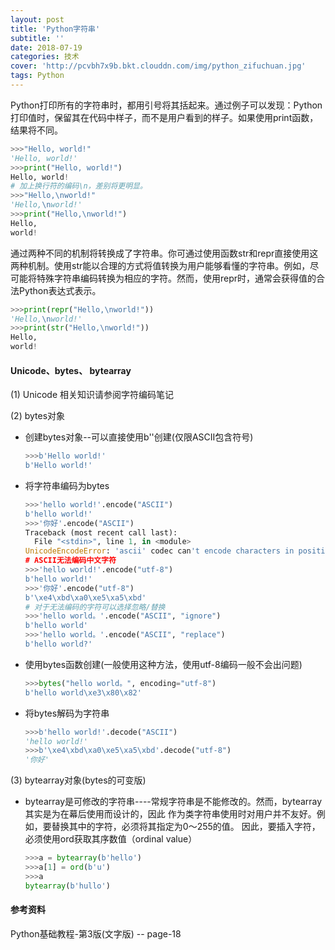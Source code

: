 ```yaml
---
layout: post
title: 'Python字符串'
subtitle: ''
date: 2018-07-19
categories: 技术
cover: 'http://pcvbh7x9b.bkt.clouddn.com/img/python_zifuchuan.jpg'
tags: Python
---
```




Python打印所有的字符串时，都用引号将其括起来。通过例子可以发现：Python打印值时，保留其在代码中样子，而不是用户看到的样子。如果使用print函数，结果将不同。

```python
>>>"Hello, world!"
'Hello, world!'
>>>print("Hello, world!")
Hello, world!
# 加上换行符的编码\n，差别将更明显。
>>>"Hello,\nworld!"
'Hello,\nworld!'
>>>print("Hello,\nworld!")
Hello,
world!
```

通过两种不同的机制将转换成了字符串。你可通过使用函数str和repr直接使用这两种机制。使用str能以合理的方式将值转换为用户能够看懂的字符串。例如，尽可能将特殊字符串编码转换为相应的字符。然而，使用repr时，通常会获得值的合法Python表达式表示。

```python
>>>print(repr("Hello,\nworld!"))
'Hello,\nworld!'
>>>print(str("Hello,\nworld!"))
Hello,
world!
```

#### Unicode、bytes、 bytearray

(1) Unicode 相关知识请参阅字符编码笔记

(2) bytes对象 

* 创建bytes对象--可以直接使用b''创建(仅限ASCII包含符号)

  ```python
  >>>b'Hello world!'
  b'Hello world!'
  ```

* 将字符串编码为bytes

  ```python
  >>>'hello world!'.encode("ASCII")
  b'hello world!'
  >>>'你好'.encode("ASCII")
  Traceback (most recent call last):
    File "<stdin>", line 1, in <module>
  UnicodeEncodeError: 'ascii' codec can't encode characters in position 0-1: ordinal not in range(128)
  # ASCII无法编码中文字符
  >>>'hello world!'.encode("utf-8")
  b'hello world!'
  >>>'你好'.encode("utf-8")
  b'\xe4\xbd\xa0\xe5\xa5\xbd'
  # 对于无法编码的字符可以选择忽略/替换
  >>>'hello world。'.encode("ASCII", "ignore")
  b'hello world'
  >>>'hello world。'.encode("ASCII", "replace")
  b'hello world?'
  ```

* 使用bytes函数创建(一般使用这种方法，使用utf-8编码一般不会出问题)

  ```python
  >>>bytes("hello world。", encoding="utf-8")
  b'hello world\xe3\x80\x82'
  ```

* 将bytes解码为字符串

  ```python
  >>>b'hello world!'.decode("ASCII")
  'hello world!'
  >>>b'\xe4\xbd\xa0\xe5\xa5\xbd'.decode("utf-8")
  '你好'
  ```

(3) bytearray对象(bytes的可变版)

* bytearray是可修改的字符串----常规字符串是不能修改的。然而，bytearray其实是为在幕后使用而设计的，因此 作为类字符串使用时对用户并不友好。例如，要替换其中的字符，必须将其指定为0～255的值。 因此，要插入字符，必须使用ord获取其序数值（ordinal value） 

  ```python
  >>>a = bytearray(b'hello')
  >>>a[1] = ord(b'u')
  >>>a
  bytearray(b'hullo')
  ```



#### 参考资料

Python基础教程-第3版(文字版) -- page-18



